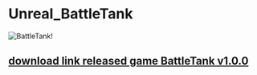 # Unreal_BattleTank
![BattleTank!](https://user-images.githubusercontent.com/30831021/54343703-bcdfff00-4682-11e9-963e-6d84e4934c55.gif)


## [download link released game BattleTank v1.0.0](https://github.com/pikacsc/Unreal_BattleTank/releases/download/BattleTank/Unreal_BattleTank_v1.0.zip)